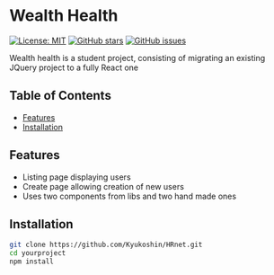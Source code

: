 # Wealth Health

[![License: MIT](https://img.shields.io/badge/License-MIT-yellow.svg)](https://opensource.org/licenses/MIT)
[![GitHub stars](https://img.shields.io/github/stars/yourusername/yourproject.svg)](https://github.com/yourusername/yourproject/stargazers)
[![GitHub issues](https://img.shields.io/github/issues/yourusername/yourproject.svg)](https://github.com/yourusername/yourproject/issues)

Wealth health is a student project, consisting of migrating an existing JQuery project to a fully React one

## Table of Contents

- [Features](#features)
- [Installation](#installation)

## Features

- Listing page displaying users
- Create page allowing creation of new users
- Uses two components from libs and two hand made ones

## Installation

```bash
git clone https://github.com/Kyukoshin/HRnet.git
cd yourproject
npm install
